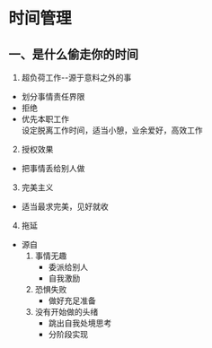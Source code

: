 # 时间管理
## 一、是什么偷走你的时间
1. 超负荷工作--源于意料之外的事
- 划分事情责任界限  
- 拒绝  
- 优先本职工作  
设定脱离工作时间，适当小憩，业余爱好，高效工作
2. 授权效果
- 把事情丢给别人做
3. 完美主义
- 适当最求完美，见好就收
4. 拖延
- 源自
  1. 事情无趣
     - 委派给别人
     - 自我激励
  2. 恐惧失败
     - 做好充足准备
  3. 没有开始做的头绪
     - 跳出自我处境思考
     - 分阶段实现
